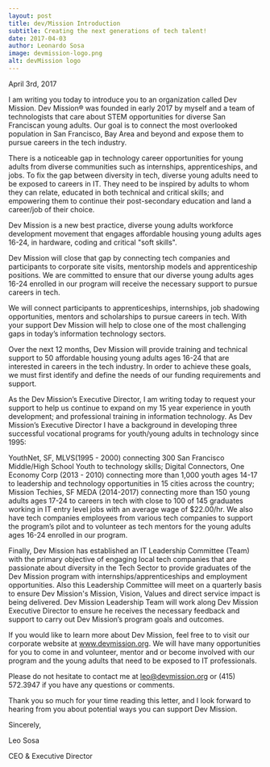 ```yaml
---
layout: post
title: dev/Mission Introduction
subtitle: Creating the next generations of tech talent!
date: 2017-04-03 
author: Leonardo Sosa
image: devmission-logo.png
alt: devMission logo
---
```


April 3rd, 2017

I am writing you today to introduce you to an organization called Dev Mission. Dev Mission® was founded in early 2017 by myself and a team of technologists that care about STEM opportunities for diverse San Franciscan young adults. Our goal is to connect the most overlooked population in San Francisco, Bay Area and beyond and expose them to pursue careers in the tech industry.

There is a noticeable gap in technology career opportunities for young adults from diverse communities such as internships, apprenticeships, and jobs. To fix the gap between diversity in tech, diverse young adults need to be exposed to careers in IT. They need to be inspired by adults to whom they can relate, educated in both technical and critical skills; and empowering them to continue their post-secondary education and land a career/job of their choice.

Dev Mission is a new best practice, diverse young adults workforce development movement that engages affordable housing young adults ages 16-24, in hardware, coding and critical "soft skills".

Dev Mission will close that gap by connecting tech companies and participants to corporate site visits, mentorship models and apprenticeship positions. We are committed to ensure that our diverse young adults ages 16-24 enrolled in our program will receive the necessary support to pursue careers in tech.

We will connect participants to apprenticeships, internships, job shadowing opportunities, mentors and scholarships to pursue careers in tech. With your support Dev Mission will help to close one of the most challenging gaps in today’s information technology sectors.

Over the next 12 months, Dev Mission will provide training and technical support to 50 affordable housing young adults ages 16-24 that are interested in careers in the tech industry. In order to achieve these goals, we must first identify and define the needs of our funding requirements and support.

As the Dev Mission’s Executive Director, I am writing today to request your support to help us continue to expand on my 15 year experience in youth development; and professional training in information technology. As Dev Mission’s Executive Director I have a background in developing three successful vocational programs for youth/young adults in technology since 1995:

YouthNet, SF, MLVS(1995 - 2000) connecting 300 San Francisco Middle/High School Youth to technology skills;
Digital Connectors, One Economy Corp (2013 - 2010) connecting more than 1,000 youth ages 14-17 to leadership and technology opportunities in 15 cities across the country;
Mission Techies, SF MEDA (2014-2017) connecting more than 150 young adults ages 17-24 to careers in tech with close to 100 of 145 graduates working in IT entry level jobs with an average wage of $22.00/hr.
We also have tech companies employees from various tech companies to support the program’s pilot and to volunteer as tech mentors for the young adults ages 16-24 enrolled in our program.

Finally, Dev Mission has established an IT Leadership Committee (Team) with the primary objective of engaging local tech companies that are passionate about diversity in the Tech Sector to provide graduates of the Dev Mission program with internships/apprenticeships and employment opportunities. Also this Leadership Committee will meet on a quarterly basis to ensure Dev Mission's Mission, Vision, Values and direct service impact is being delivered. Dev Mission Leadership Team will work along Dev Mission Executive Director to ensure he receives the necessary feedback and support to carry out Dev Mission’s program goals and outcomes.

If you would like to learn more about Dev Mission, feel free to to visit our corporate website at www.devmission.org. We will have many opportunities for you to come in and volunteer, mentor and or become involved with our program and the young adults that need to be exposed to IT professionals.

Please do not hesitate to contact me at leo@devmission.org or (415) 572.3947 if you have any questions or comments.

Thank you so much for your time reading this letter, and I look forward to hearing from you about potential ways you can support Dev Mission.

Sincerely,


Leo Sosa

CEO & Executive Director


